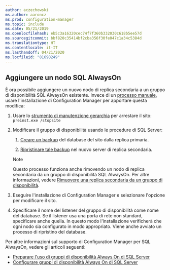 ```yaml
---
author: aczechowski
ms.author: aaroncz
ms.prod: configuration-manager
ms.topic: include
ms.date: 05/21/2019
ms.openlocfilehash: eb5c3a16320cec74f7f360b332030c618b5ee57d
ms.sourcegitcommit: bbf820c35414bf2cba356f30fe047c1a34c5384d
ms.translationtype: HT
ms.contentlocale: it-IT
ms.lasthandoff: 04/21/2020
ms.locfileid: "81698249"
---
```

## <a name="add-a-sql-alwayson-node"></a><a name="bkmk_sqlao"></a> Aggiungere un nodo SQL AlwaysOn

<!--3127336-->

È ora possibile aggiungere un nuovo nodo di replica secondaria a un gruppo di disponibilità SQL AlwaysOn esistente. Invece di un [processo manuale](../../../../servers/deploy/configure/configure-aoag.md#bkmk_sync), usare l'installazione di Configuration Manager per apportare questa modifica:

1. Usare lo [strumento di manutenzione gerarchia](../../../../servers/manage/hierarchy-maintenance-tool-preinst.exe.md) per arrestare il sito: `preinst.exe /stopsite`

1. Modificare il gruppo di disponibilità usando le procedure di SQL Server:

    1. [Creare un backup](https://docs.microsoft.com/sql/relational-databases/backup-restore/create-a-full-database-backup-sql-server?view=sql-server-2017) del database del sito dalla replica primaria.

    1. [Ripristinare tale backup](https://docs.microsoft.com/sql/relational-databases/backup-restore/restore-a-database-backup-using-ssms?view=sql-server-2017) nel nuovo server di replica secondaria.

    > [!Note]  
    > Questo processo funziona anche rimovendo un nodo di replica secondaria da un gruppo di disponibilità SQL AlwaysOn. Per altre informazioni, vedere [Rimuovere una replica secondaria da un gruppo di disponibilità](https://docs.microsoft.com/sql/database-engine/availability-groups/windows/remove-a-secondary-replica-from-an-availability-group-sql-server?view=sql-server-2017).

1. Eseguire l'installazione di Configuration Manager e selezionare l'opzione per modificare il sito.

1. Specificare il nome del listener del gruppo di disponibilità come nome del database. Se il listener usa una porta di rete non standard, specificare anche quella. In questo modo l'installazione verificherà che ogni nodo sia configurato in modo appropriato. Viene anche avviato un processo di ripristino del database.

Per altre informazioni sul supporto di Configuration Manager per SQL AlwaysOn, vedere gli articoli seguenti:

- [Preparare l'uso di gruppi di disponibilità Always On di SQL Server](../../../../servers/deploy/configure/sql-server-alwayson-for-a-highly-available-site-database.md)
- [Configurare gruppi di disponibilità Always On di SQL Server](../../../../servers/deploy/configure/configure-aoag.md)
